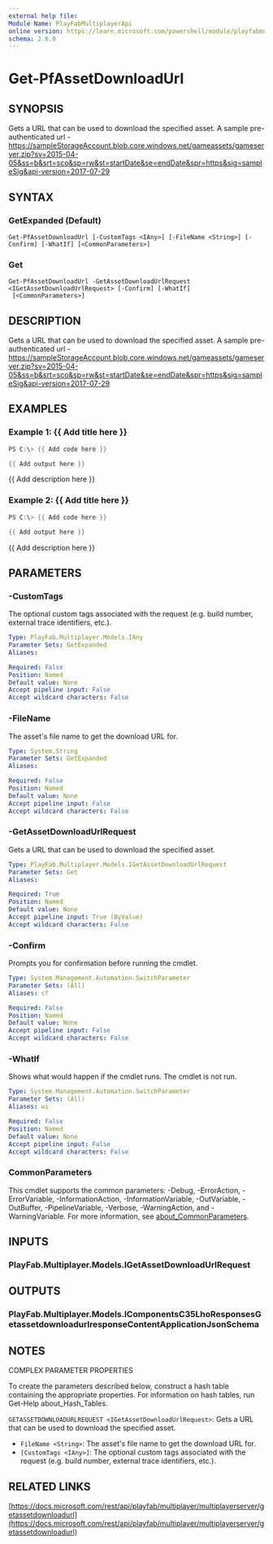 ```yaml
---
external help file:
Module Name: PlayFabMultiplayerApi
online version: https://learn.microsoft.com/powershell/module/playfabmultiplayerapi/get-pfassetdownloadurl
schema: 2.0.0
---
```


# Get-PfAssetDownloadUrl

## SYNOPSIS
Gets a URL that can be used to download the specified asset.
A sample pre-authenticated url - https://sampleStorageAccount.blob.core.windows.net/gameassets/gameserver.zip?sv=2015-04-05&ss=b&srt=sco&sp=rw&st=startDate&se=endDate&spr=https&sig=sampleSig&api-version=2017-07-29

## SYNTAX

### GetExpanded (Default)
```
Get-PfAssetDownloadUrl [-CustomTags <IAny>] [-FileName <String>] [-Confirm] [-WhatIf] [<CommonParameters>]
```

### Get
```
Get-PfAssetDownloadUrl -GetAssetDownloadUrlRequest <IGetAssetDownloadUrlRequest> [-Confirm] [-WhatIf]
 [<CommonParameters>]
```

## DESCRIPTION
Gets a URL that can be used to download the specified asset.
A sample pre-authenticated url - https://sampleStorageAccount.blob.core.windows.net/gameassets/gameserver.zip?sv=2015-04-05&ss=b&srt=sco&sp=rw&st=startDate&se=endDate&spr=https&sig=sampleSig&api-version=2017-07-29

## EXAMPLES

### Example 1: {{ Add title here }}
```powershell
PS C:\> {{ Add code here }}

{{ Add output here }}
```

{{ Add description here }}

### Example 2: {{ Add title here }}
```powershell
PS C:\> {{ Add code here }}

{{ Add output here }}
```

{{ Add description here }}

## PARAMETERS

### -CustomTags
The optional custom tags associated with the request (e.g.
build number, external trace identifiers, etc.).

```yaml
Type: PlayFab.Multiplayer.Models.IAny
Parameter Sets: GetExpanded
Aliases:

Required: False
Position: Named
Default value: None
Accept pipeline input: False
Accept wildcard characters: False
```

### -FileName
The asset's file name to get the download URL for.

```yaml
Type: System.String
Parameter Sets: GetExpanded
Aliases:

Required: False
Position: Named
Default value: None
Accept pipeline input: False
Accept wildcard characters: False
```

### -GetAssetDownloadUrlRequest
Gets a URL that can be used to download the specified asset.

```yaml
Type: PlayFab.Multiplayer.Models.IGetAssetDownloadUrlRequest
Parameter Sets: Get
Aliases:

Required: True
Position: Named
Default value: None
Accept pipeline input: True (ByValue)
Accept wildcard characters: False
```

### -Confirm
Prompts you for confirmation before running the cmdlet.

```yaml
Type: System.Management.Automation.SwitchParameter
Parameter Sets: (All)
Aliases: cf

Required: False
Position: Named
Default value: None
Accept pipeline input: False
Accept wildcard characters: False
```

### -WhatIf
Shows what would happen if the cmdlet runs.
The cmdlet is not run.

```yaml
Type: System.Management.Automation.SwitchParameter
Parameter Sets: (All)
Aliases: wi

Required: False
Position: Named
Default value: None
Accept pipeline input: False
Accept wildcard characters: False
```

### CommonParameters
This cmdlet supports the common parameters: -Debug, -ErrorAction, -ErrorVariable, -InformationAction, -InformationVariable, -OutVariable, -OutBuffer, -PipelineVariable, -Verbose, -WarningAction, and -WarningVariable. For more information, see [about_CommonParameters](http://go.microsoft.com/fwlink/?LinkID=113216).

## INPUTS

### PlayFab.Multiplayer.Models.IGetAssetDownloadUrlRequest

## OUTPUTS

### PlayFab.Multiplayer.Models.IComponentsC35LhoResponsesGetassetdownloadurlresponseContentApplicationJsonSchema

## NOTES

COMPLEX PARAMETER PROPERTIES

To create the parameters described below, construct a hash table containing the appropriate properties. For information on hash tables, run Get-Help about_Hash_Tables.


`GETASSETDOWNLOADURLREQUEST <IGetAssetDownloadUrlRequest>`: Gets a URL that can be used to download the specified asset.
  - `FileName <String>`: The asset's file name to get the download URL for.
  - `[CustomTags <IAny>]`: The optional custom tags associated with the request (e.g. build number, external trace identifiers, etc.).

## RELATED LINKS

[https://docs.microsoft.com/rest/api/playfab/multiplayer/multiplayerserver/getassetdownloadurl](https://docs.microsoft.com/rest/api/playfab/multiplayer/multiplayerserver/getassetdownloadurl)

